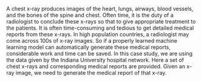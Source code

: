 A chest x-ray produces images of the heart, lungs, airways, blood vessels, and the bones of the spine and chest. 
Often time, it is the duty of a radiologist to conclude these x-rays so that to give appropriate treatment to the patients. 
It is often time-consuming and tedious to get detailed medical reports from these x-rays. 
In high population countries, a radiologist may come across 100s of x-ray images. So if a properly learned machine learning model can automatically generate these medical reports, considerable work and time can be saved. 
In this case study, we are using the data given by the Indiana University hospital network. Here a set of chest x-rays and corresponding medical reports are provided. 
Given an x-ray image, we need to generate the medical report of that x-ray.